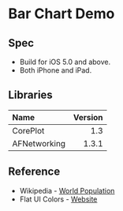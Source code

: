 Bar Chart Demo
=========

## Spec

* Build for iOS 5.0 and above.
* Both iPhone and iPad.

## Libraries
 Name          | Version   
 :------------ | --------: 
 CorePlot      | 1.3       
 AFNetworking  | 1.3.1       


## Reference
* Wikipedia -  [World Population](http://en.wikipedia.org/wiki/World_population)
* Flat UI Colors - [Website](http://flatuicolors.com/)